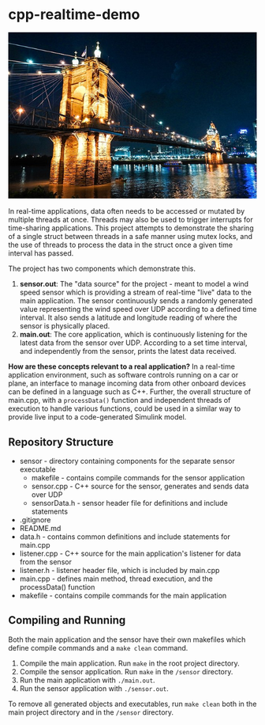 # cpp-realtime-demo

![The John A. Roebling Bridge between Covington, Kentucky and Cincinnati, Ohio.](/img/roebling.jpg)

In real-time applications, data often needs to be accessed or mutated by multiple threads at once. Threads may also be used to trigger interrupts for time-sharing applications. This project attempts to demonstrate the sharing of a single struct between threads in a safe manner using mutex locks, and the use of threads to process the data in the struct once a given time interval has passed.

The project has two components which demonstrate this.
1. **sensor.out**: The "data source" for the project - meant to model a wind speed sensor which is providing a stream of real-time "live" data to the main application. The sensor continuously sends a randomly generated value representing the wind speed over UDP according to a defined time interval. It also sends a latitude and longitude reading of where the sensor is physically placed.
2. **main.out**: The core application, which is continuously listening for the latest data from the sensor over UDP. According to a set time interval, and independently from the sensor, prints the latest data received.

**How are these concepts relevant to a real application?**
In a real-time application environment, such as software controls running on a car or plane, an interface to manage incoming data from other onboard devices can be defined in a language such as C++. Further, the overall structure of main.cpp, with a ```processData()``` function and independent threads of execution to handle various functions, could be used in a similar way to provide live input to a code-generated Simulink model.

## Repository Structure
* sensor - directory containing components for the separate sensor executable
    * makefile - contains compile commands for the sensor application
    * sensor.cpp - C++ source for the sensor, generates and sends data over UDP
    * sensorData.h - sensor header file for definitions and include statements
* .gitignore
* README.md
* data.h - contains common definitions and include statements for main.cpp
* listener.cpp - C++ source for the main application's listener for data from the sensor
* listener.h - listener header file, which is included by main.cpp
* main.cpp - defines main method, thread execution, and the processData() function
* makefile - contains compile commands for the main application

## Compiling and Running
Both the main application and the sensor have their own makefiles which define compile commands and a ```make clean``` command.

1. Compile the main application. Run ```make``` in the root project directory.
2. Compile the sensor application. Run ```make``` in the ```/sensor``` directory.
3. Run the main application with ```./main.out```.
4. Run the sensor application with ```./sensor.out```.

To remove all generated objects and executables, run ```make clean``` both in the main project directory and in the ```/sensor``` directory.
